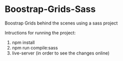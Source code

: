 # Boostrap-Grids-Sass
Boostrap Grids behind the scenes using a sass project

Intructions for running the project:

1. npm install
2. npm run compile:sass
3. live-server (in order to see the changes online)
